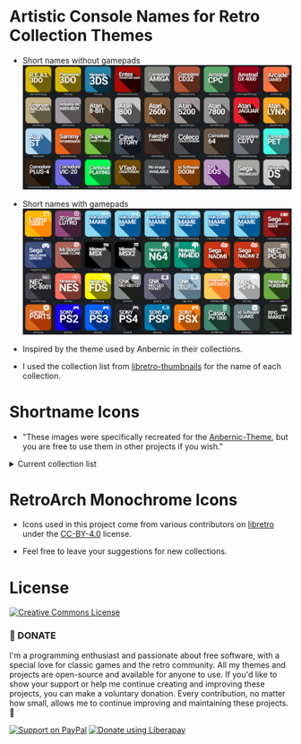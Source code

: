 # Artistic Console Names for Retro Collection Themes

- Short names without gamepads  
![image alt](https://github.com/ZagonAb/Systems-Arts-consoles/blob/e56cfade93fff7a8c3d6c0e3761c6a481b373453/.scrennshot/image.png)

- Short names with gamepads  
![image alt](https://github.com/ZagonAb/Systems-Arts-consoles/blob/9669a1a3eda2700fe78b8b0060f22fd7ceddcd3b/.scrennshot/image2.png)

- Inspired by the theme used by Anbernic in their collections.  
- I used the collection list from [libretro-thumbnails](https://github.com/libretro-thumbnails/libretro-thumbnails) for the name of each collection.

# Shortname Icons

- "These images were specifically recreated for the [Anbernic-Theme](https://github.com/ZagonAb/anbernic-theme), but you are free to use them in other projects if you wish."

<details>
  <summary>Current collection list</summary>

  - mastersystem.png = Sega - Master System - Mark III
  - dreamcast.png = Sega - Dreamcast
  - satellaview.png = Nintendo - Satellaview
  - megadrive.png = Sega - Mega Drive - Genesis
  - turbografxcd.png = NEC - PC Engine CD - TurboGrafx-CD
  - electronicgames.png = Handheld Electronic Game
  - atarijaguar.png = Atari - Jaguar
  - arcadia.png = Emerson - Arcadia 2001
  - continueplaying.png = none
  - atari2600.png = Atari - 2600
  - studioii.png = RCA - Studio II
  - quake.png = Quake
  - psx.png = Sony - PlayStation
  - 3ds.png = Nintendo - Nintendo 3DS
  - n64.png = Nintendo - Nintendo 64
  - saturn.png = Sega - Saturn
  - wonderswan.png = Bandai - WonderSwan
  - gamecube.png = Nintendo - GameCube
  - segapico.png = Sega - PICO
  - 3do-option2.png = The 3DO Company - 3DO
  - intellivision.png = Mattel - Intellivision
  - amstradcpc.png = Amstrad - CPC
  - thomsonmoto.png = Thomson - MOTO
  - superacan.png = Funtech - Super Acan
  - 3do.png = The 3DO Company - 3DO
  - steam.png = Steam
  - gp32.png = GamePark - GP32
  - wii.png = Nintendo - Wii
  - sg1000.png = Sega - SG-1000
  - atari8bit.png = Atari - 8-bit Family
  - msx.png = Microsoft - MSX
  - favorite.png = none
  - psp.png = Sony - PlayStation Portable
  - n64dd.png = Nintendo - Nintendo 64DD
  - amstradgx4000.png = Amstrad - GX4000
  - xbox360.png = Microsoft - Xbox 360
  - watara.png = Watara - Supervision
  - gog.png = GOG COM
  - sega32x.png = Sega - 32X
  - loopy.png = Casio - Loopy
  - commodorepet.png = Commodore - PET
  - commodore64.png = Commodore - 64
  - necpc98.png = NEC - PC-98
  - cavestory.png = Cave Story (no collection)
  - rpgmaker.png = RPG Maker
  - gb.png = Nintendo - Game Boy
  - commodorecdtv.png = Commodore - CDTV
  - tiger.png = Tiger - Game.com
  - adventurevision.png = Entex - Adventure Vision
  - mame2003.png = MAME 2003
  - vectrex.png = GCE - Vectrex
  - wonderswancolor.png = Bandai - WonderSwan Color
  - vsmile.png = VTech - V.Smile
  - videopac+.png = Philips - Videopac+
  - segacd.png = Sega - Mega-CD - Sega CD
  - vircon32.png = Vircon32 32-bit virtual console
  - necpc8001.png = NEC - PC-8001 - PC-8801
  - mame2010.png = MAME 2010
  - commodoreplus4.png = Commodore - Plus-4
  - mame2003midway.png = MAME 2003 Midway
  - amigacd32.png = Commodore - CD32
  - tic80.png = TIC-80
  - sufamiturbo.png = Nintendo - Sufami Turbo
  - arduboy.png = Arduboy Inc - Arduboy
  - jagaurcd.png = Atari - Jaguar CD
  - snes.png = Nintendo - Super Nintendo Entertainment System
  - cassettevision.png = Epoch - Super Cassette Vision
  - colecovision.png = Coleco - ColecoVision
  - snkneogeo.png = SNK - Neo Geo
  - xbox.png = Microsoft - Xbox
  - nes.png = Nintendo - Nintendo Entertainment System
  - ngp.png = SNK - Neo Geo Pocket
  - atarilynx.png = Atari - Lynx
  - ds.png = Nintendo - Nintendo DS
  - naomi2.png = Sega NAOMI 2
  - gba.png = Nintendo - Game Boy Advance
  - pv1000.png = Casio - PV-1000
  - switch.png = Nintendo - Switch
  - atarist.png = Atari - ST
  - wasm4.png = WASM-4 - Build retro games using WebAssembly for a fantasy console
  - pokemini.png = Nintendo - Pokemon Mini
  - dos.png = DOS
  - pcfx.png = NEC - PC-FX
  - ngpc.png = SNK - Neo Geo Pocket Color
  - lutris.png = Lutris - Open source game manager
  - creativision.png = VTech - CreatiVision
  - gamemaster.png = Hartung - Game Master
  - zx81.png = Sinclair - ZX 81
  - amiga.png = Commodore - Amiga
  - msx2.png = Microsoft - MSX2
  - atari7800.png = Atari - 7800
  - odyssey2.png = Magnavox - Odyssey2
  - scummvm.png = ScummVM
  - doom.png = DOOM
  - gbc.png = Nintendo - Game Boy Color
  - virtualboy.png = Nintendo - Virtual Boy
  - supergrafx.png = NEC - PC Engine SuperGrafx
  - ports.png = Port Games
  - naomi.png = Sega Naomi
  - ps2.png = Sony - PlayStation 2
  - channelf.png = Fairchild - Channel F
  - mame.png = MAME
  - mrboom.png = MR Boom (No collection)
  - atomiswave.png = Sammy - Atomiswave
  - mame2000.png = MAME 2000
  - ps3.png = Sony - PlayStation 3
  - gc.png = Nintendo - GameCube (option 2)
  - nesdisk.png = Nintendo - Family Computer Disk System
  - ps4.png = Sony - PlayStation 4
  - zxspectrum.png = Sinclair - ZX Spectrum
  - ngcd.png = SNK - Neo Geo CD
  - atari5200.png = Atari - 5200
  - mame2003plus.png = MAME 2003 Plus
  - gamegear.png = Sega - Game Gear
  - fbneo.png = FBNeo - Arcade Games
  - leapster.png = LeapFrog - Leapster Learning Game System
  - lutro.png = Lutro
  - lowres.png = LowRes NX - Program retro games in BASIC!
  - turbografx16.png = NEC - PC Engine - TurboGrafx 16
  - arcade.png = Arcade Games
  - wiiu.png = Nintendo - Wii U
  - commodorevic20.png = Commodore - VIC-20
  - dsi.png = Nintendo - Nintendo DSi
  - vita.png = Sony - PlayStation Vita

</details>

# RetroArch Monochrome Icons

- Icons used in this project come from various contributors on [libretro](https://github.com/libretro/retroarch-assets/tree/master/xmb/monochrome/png) under the [CC-BY-4.0](https://creativecommons.org/licenses/by/4.0/deed.en) license.

- Feel free to leave your suggestions for new collections.

# License
<a rel="license" href="http://creativecommons.org/licenses/by-nc-sa/4.0/"><img alt="Creative Commons License" style="border-width:0" src="https://i.creativecommons.org/l/by-nc-sa/4.0/88x31.png" /></a><br /><a rel="license" href="http://creativecommons.org/licenses/by-nc-sa/4.0/"></a>



### 💖 DONATE
I'm a programming enthusiast and passionate about free software, with a special love for classic games and the retro community. All my themes and projects are open-source and available for anyone to use. If you'd like to show your support or help me continue creating and improving these projects, you can make a voluntary donation. Every contribution, no matter how small, allows me to continue improving and maintaining these projects. 👾

[![Support on PayPal](https://img.shields.io/badge/PayPal-0070ba?style=for-the-badge)](https://paypal.me/ZagonAb)
[![Donate using Liberapay](https://liberapay.com/assets/widgets/donate.svg)](https://liberapay.com/Gonzalo/donate)

